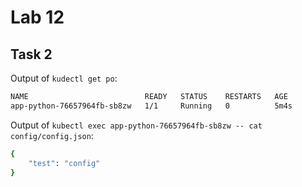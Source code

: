 # Lab 12

## Task 2

Output of `kudectl get po`:
```bash
NAME                          READY   STATUS    RESTARTS   AGE
app-python-76657964fb-sb8zw   1/1     Running   0          5m4s
```

Output of `kubectl exec app-python-76657964fb-sb8zw -- cat config/config.json`:
```bash
{
	"test": "config"
}
```